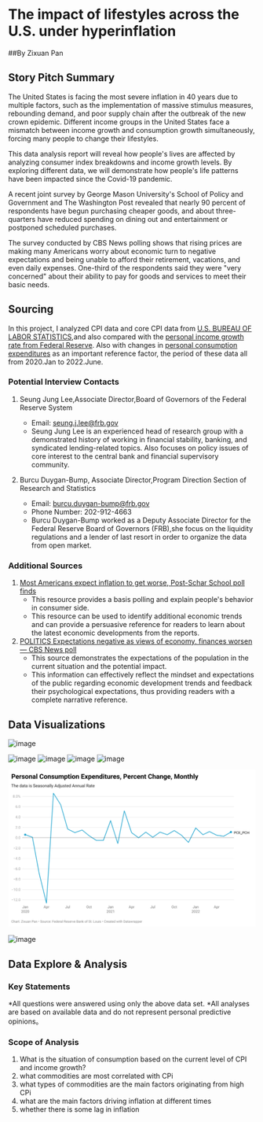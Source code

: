 # The impact of lifestyles across the U.S. under hyperinflation

##By Zixuan Pan

## Story Pitch Summary
The United States is facing the most severe inflation in 40 years due to multiple factors, such as the implementation of massive stimulus measures, rebounding demand, and poor supply chain after the outbreak of the new crown epidemic. Different income groups in the United States face a mismatch between income growth and consumption growth simultaneously, forcing many people to change their lifestyles.

This data analysis report will reveal how people's lives are affected by analyzing consumer index breakdowns and income growth levels. By exploring different data, we will demonstrate how people's life patterns have been impacted since the Covid-19 pandemic.

A recent joint survey by George Mason University's School of Policy and Government and The Washington Post revealed that nearly 90 percent of respondents have begun purchasing cheaper goods, and about three-quarters have reduced spending on dining out and entertainment or postponed scheduled purchases.

The survey conducted by CBS News polling shows that rising prices are making many Americans worry about economic turn to negative expectations and being unable to afford their retirement, vacations, and even daily expenses. One-third of the respondents said they were "very concerned" about their ability to pay for goods and services to meet their basic needs.

## Sourcing

In this project, I analyzed CPI data and core CPI data from [U.S. BUREAU OF LABOR STATISTICS](https://www.bls.gov/charts/consumer-price-index/consumer-price-index-by-category.htm),and also compared with the [personal income growth rate from Federal Reserve](https://fred.stlouisfed.org/series/PI). Also with changes in [personal consumption expenditures](https://fred.stlouisfed.org/series/PCE) as an important reference factor, the period of these data all from 2020.Jan to 2022.June.

### Potential Interview Contacts
1) Seung Jung Lee,Associate Director,Board of Governors of the Federal Reserve System
 	* Email: seung.j.lee@frb.gov 
	* Seung Jung Lee is an experienced head of research group with a demonstrated history of working in financial stability, banking, and syndicated lending-related topics. Also focuses on policy issues of core interest to the central bank and financial supervisory community.
	
2) Burcu Duygan-Bump, Associate Director,Program Direction Section of Research and Statistics
	* Email: burcu.duygan-bump@frb.gov
	* Phone Number: 202-912-4663
	* Burcu Duygan-Bump worked as a Deputy Associate Director for the Federal Reserve Board of Governors (FRB),she focus on the liquidity regulations and a lender of last resort in order to organize the data from open market.

### Additional Sources
1) [Most Americans expect inflation to get worse, Post-Schar School poll finds](https://www.washingtonpost.com/business/2022/06/09/inflation-worse-poll-americans/)
	* This resource provides a basis polling and explain people's behavior in consumer side.
	* This resource can be used to identify additional economic trends and can provide a persuasive reference for readers to learn about the latest economic developments from the reports. 
2) [POLITICS Expectations negative as views of economy, finances worsen — CBS News poll](https://www.cbsnews.com/news/economy-personal-finances-opinion-poll-2022-06-26/)
	* This source demonstrates the expectations of the population in the current situation and the potential impact.
	* This information can effectively reflect the mindset and expectations of the public regarding economic development trends and feedback their psychological expectations, thus providing readers with a complete narrative reference.

## Data Visualizations


![image](https://raw.githubusercontent.com/pan317/J124-Final/main/Personal%20income%20change%20rate.png)

![image](https://raw.githubusercontent.com/pan317/J124-Final/main/all-items-in-us-city-ave.png)
![image](https://raw.githubusercontent.com/pan317/J124-Final/main/food-at-home-in-us-city.png)
![image](https://raw.githubusercontent.com/pan317/J124-Final/main/energy-in-us-city-averag.png)
![image](https://raw.githubusercontent.com/pan317/J124-Final/main/housing-in-us-city-avera.png)

![image](https://raw.githubusercontent.com/pan317/J124-Final/main/Personal%20Consumption%20Expenditures%20change%20rate.png)



![image](https://raw.githubusercontent.com/pan317/J124-Final/main/CPI%20components.png)


## Data Explore & Analysis
### Key Statements
*All questions were answered using only the above data set.
*All analyses are based on available data and do not represent personal predictive opinions。


### Scope of Analysis 
1) What is the situation of consumption based on the current level of CPI and income growth?
2) what commodities are most correlated with CPi
3) what types of commodities are the main factors originating from high CPi
4) what are the main factors driving inflation at different times
5) whether there is some lag in inflation






